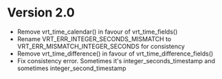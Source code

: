 # Version 2.0
* Remove vrt_time_calendar() in favour of vrt_time_fields()
* Rename VRT_ERR_INTEGER_SECONDS_MISMATCH to VRT_ERR_MISMATCH_INTEGER_SECONDS for consistency
* Remove vrt_time_difference() in favour of vrt_time_difference_fields()
* Fix consistency error. Sometimes it's integer_seconds_timestamp and sometimes integer_second_timestamp
